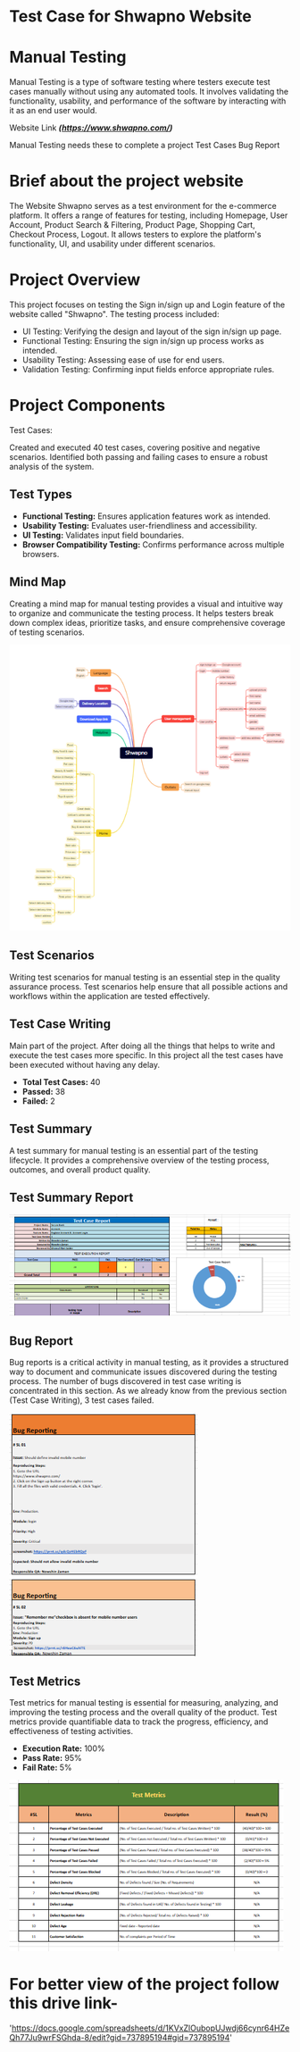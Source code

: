 # Test Case for Shwapno Website

# Manual Testing
Manual Testing is a type of software testing where testers execute test cases manually without using any automated tools. It involves validating the functionality, usability, and performance of the software by interacting with it as an end user would.

Website Link
***(https://www.shwapno.com/)***

Manual Testing needs these to complete a project
Test Cases
Bug Report

# Brief about the project website
The Website Shwapno serves as a test environment for the e-commerce platform. It offers a range of features for testing, including Homepage, User Account, Product Search & Filtering, Product Page, Shopping Cart, Checkout Process, Logout. It allows testers to explore the platform's functionality, UI, and usability under different scenarios.

# Project Overview
This project focuses on testing the Sign in/sign up and Login feature of the website called "Shwapno". The testing process included:

- UI Testing: Verifying the design and layout of the sign in/sign up page.
- Functional Testing: Ensuring the sign in/sign up process works as intended.
- Usability Testing: Assessing ease of use for end users.
- Validation Testing: Confirming input fields enforce appropriate rules.

# Project Components
Test Cases:

Created and executed 40 test cases, covering positive and negative scenarios.
Identified both passing and failing cases to ensure a robust analysis of the system.

## Test Types
- **Functional Testing:** Ensures application features work as intended.  
- **Usability Testing:** Evaluates user-friendliness and accessibility.  
- **UI Testing:** Validates input field boundaries.  
- **Browser Compatibility Testing:** Confirms performance across multiple browsers.


 

## Mind Map
 Creating a mind map for manual testing provides a visual and intuitive way to organize and communicate the testing process. It helps testers break down complex ideas, prioritize 
 tasks, and ensure comprehensive coverage of testing scenarios.

 
![image alt](https://github.com/Nowshin14/Testcase-and-BugReport-Shwapno-Project/blob/main/MindMap_Shwapno.png)

## Test Scenarios
Writing test scenarios for manual testing is an essential step in the quality assurance process. Test scenarios help ensure that all possible actions and workflows within the application are tested effectively.

## Test Case Writing
Main part of the project. After doing all the things that helps to write and execute the test cases more specific. In this project all the test cases have been executed without having any delay. 
- **Total Test Cases:** 40 
- **Passed:** 38  
- **Failed:** 2

## Test Summary
A test summary for manual testing is an essential part of the testing lifecycle. It provides a comprehensive overview of the testing process, outcomes, and overall product quality.

## Test Summary Report
![image alt](https://github.com/Nowshin14/Testcase-and-BugReport-Shwapno-Project/blob/main/TestCase_Report_01.png)

 


## Bug Report
Bug reports is a critical activity in manual testing, as it provides a structured way to document and communicate issues discovered during the testing process. The number of bugs discovered in test case writing is concentrated in this section. As we already know from the previous section (Test Case Writing), 3 test cases failed. 

![image alt](https://github.com/Nowshin14/Testcase-and-BugReport-Shwapno-Project/blob/main/BugReport_Sl01.png)
![image alt](https://github.com/Nowshin14/Testcase-and-BugReport-Shwapno-Project/blob/main/BugReport_Sl02.png)


## Test Metrics
Test metrics for manual testing is essential for measuring, analyzing, and improving the testing process and the overall quality of the product. Test metrics provide quantifiable data to track the progress, efficiency, and effectiveness of testing activities.
- **Execution Rate:** 100%  
- **Pass Rate:** 95%  
- **Fail Rate:** 5%

![image alt](https://github.com/Nowshin14/Testcase-and-BugReport-Shwapno-Project/blob/main/TestMatrix.png)

# For better view of the project follow this drive link-
'https://docs.google.com/spreadsheets/d/1KVxZlOubopUJwdj66cynr64HZeQh77Ju9wrFSGhda-8/edit?gid=737895194#gid=737895194'


